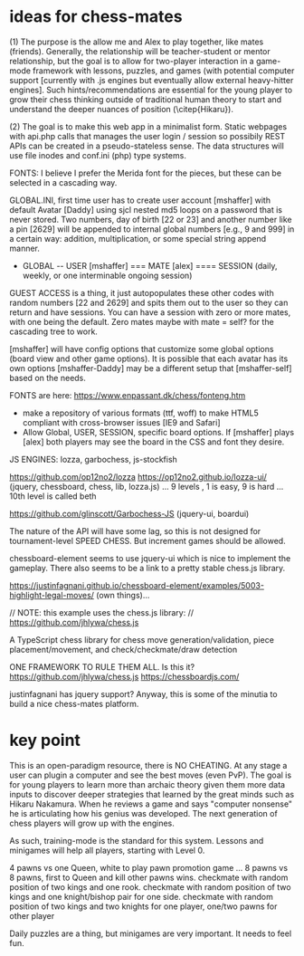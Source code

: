 # ideas for chess-mates

(1) The purpose is the allow me and Alex to play together, like mates (friends).  Generally, the relationship will be teacher-student or mentor relationship, but the goal is to allow for two-player interaction in a game-mode framework with lessons, puzzles, and games (with potential computer support [currently with .js engines but eventually allow external heavy-hitter engines].  Such hints/recommendations are essential for the young player to grow their chess thinking outside of traditional human theory to start and understand the deeper nuances of position (\citep{Hikaru}).

(2) The goal is to make this web app in a minimalist form.  Static webpages with api.php calls that manages the user login / session so possibily REST APIs can be created in a pseudo-stateless sense.  The data structures will use file inodes and conf.ini (php) type systems.

FONTS:  I believe I prefer the Merida font for the pieces, but these can be selected in a cascading way.

GLOBAL.INI, first time user has to create user account [mshaffer] with default Avatar [Daddy] using sjcl nested md5 loops on a password that is never stored.  Two numbers, day of birth [22 or 23] and another number like a pin [2629] will be appended to internal global numbers [e.g., 9 and 999] in a certain way: addition, multiplication, or some special string append manner.

- GLOBAL
-- USER [mshaffer]
=== MATE [alex] 
==== SESSION (daily, weekly, or one interminable ongoing session)

GUEST ACCESS is a thing, it just autopopulates these other codes with random numbers [22 and 2629] and spits them out to the user so they can return and have sessions.  You can have a session with zero or more mates, with one being the default.  Zero mates maybe with mate = self? for the cascading tree to work.

[mshaffer] will have config options that customize some global options (board view and other game options).  It is possible that each avatar has its own options [mshaffer-Daddy] may be a different setup that [mshaffer-self] based on the needs.

FONTS are here: https://www.enpassant.dk/chess/fonteng.htm
* make a repository of various formats (ttf, woff) to make HTML5 compliant with cross-browser issues [IE9 and Safari]
* Allow Global, USER, SESSION, specific board options.  If [mshaffer] plays [alex] both players may see the board in the CSS and font they desire.

JS ENGINES: lozza, garbochess, js-stockfish

https://github.com/op12no2/lozza 
https://op12no2.github.io/lozza-ui/ (jquery, chessboard, chess, lib, lozza.js) ... 9 levels , 1 is easy, 9 is hard ... 10th level is called beth

https://github.com/glinscott/Garbochess-JS (jquery-ui, boardui)



The nature of the API will have some lag, so this is not designed for tournament-level SPEED CHESS.  But increment games should be allowed.

chessboard-element seems to use jquery-ui which is nice to implement the gameplay.  There also seems to be a link to a pretty stable chess.js library.

https://justinfagnani.github.io/chessboard-element/examples/5003-highlight-legal-moves/ (own things)... 

// NOTE: this example uses the chess.js library:
// https://github.com/jhlywa/chess.js

A TypeScript chess library for chess move generation/validation, piece placement/movement, and check/checkmate/draw detection

ONE FRAMEWORK TO RULE THEM ALL. Is this it?
https://github.com/jhlywa/chess.js
https://chessboardjs.com/

justinfagnani has jquery support?  Anyway, this is some of the minutia to build a nice chess-mates platform.

# key point

This is an open-paradigm resource, there is NO CHEATING.  At any stage a user can plugin a computer and see the best moves (even PvP).  The goal is for young players to learn more than archaic theory given them more data inputs to discover deeper strategies that learned by the great minds such as Hikaru Nakamura.  When he reviews a game and says "computer nonsense" he is articulating how his genius was developed.  The next generation of chess players will grow up with the engines.

As such, training-mode is the standard for this system.  Lessons and minigames will help all players, starting with Level 0.

4 pawns vs one Queen, white to play
pawn promotion game ... 8 pawns vs 8 pawns, first to Queen and kill other pawns wins.
checkmate with random position of two kings and one rook.
checkmate with random position of two kings and one knight/bishop pair for one side.
checkmate with random position of two kings and two knights for one player, one/two pawns for other player

Daily puzzles are a thing, but minigames are very important.  It needs to feel fun.

